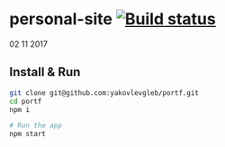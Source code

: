 # personal-site [![Build status][travis-image]][travis-url] 
02 11 2017

## Install & Run
```bash
git clone git@github.com:yakovlevgleb/portf.git
cd portf
npm i

# Run the app
npm start
```

[travis-image]: https://travis-ci.org/yakovlevgleb/portf.svg?branch=master
[travis-url]: https://travis-ci.org/yakovlevgleb/portf
